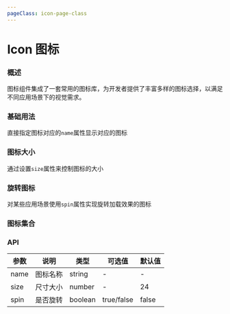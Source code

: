 ```yaml
---
pageClass: icon-page-class
---
```


# Icon 图标

### 概述

图标组件集成了一套常用的图标库，为开发者提供了丰富多样的图标选择，以满足不同应用场景下的视觉需求。

### 基础用法

直接指定图标对应的`name`属性显示对应的图标

<demo src="../demos/icon/icon-01-base.vue"></demo>

### 图标大小

通过设置`size`属性来控制图标的大小

<demo src="../demos/icon/icon-02-size.vue"></demo>

### 旋转图标

对某些应用场景使用`spin`属性实现旋转加载效果的图标

<demo src="../demos/icon/icon-03-spin.vue"></demo>

### 图标集合

<!-- <IconList/> -->

### API

| 参数 | 说明     | 类型    | 可选值     | 默认值 |
| ---- | -------- | ------- | ---------- | ------ |
| name | 图标名称 | string  | -          | -      |
| size | 尺寸大小 | number  | -          | 24     |
| spin | 是否旋转 | boolean | true/false | false  |
